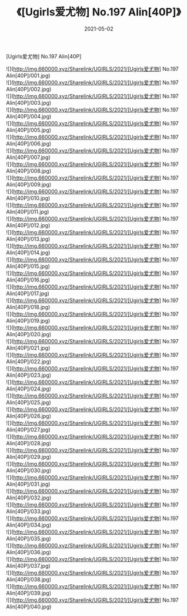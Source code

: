 ﻿---
layout: post
title:  《[Ugirls爱尤物] No.197 Alin[40P]》
date:   2021-05-02
img: http://img.660000.xyz/Sharelink/UGIRLS/2021/[Ugirls爱尤物] No.197 Alin[40P]/000.jpg
categories: [美女, 清纯, 唯美]
---

[Ugirls爱尤物] No.197 Alin[40P]

  ![](http://img.660000.xyz/Sharelink/UGIRLS/2021/[Ugirls爱尤物] No.197 Alin[40P]/001.jpg) <br> ![](http://img.660000.xyz/Sharelink/UGIRLS/2021/[Ugirls爱尤物] No.197 Alin[40P]/002.jpg) <br> ![](http://img.660000.xyz/Sharelink/UGIRLS/2021/[Ugirls爱尤物] No.197 Alin[40P]/003.jpg) <br> ![](http://img.660000.xyz/Sharelink/UGIRLS/2021/[Ugirls爱尤物] No.197 Alin[40P]/004.jpg) <br> ![](http://img.660000.xyz/Sharelink/UGIRLS/2021/[Ugirls爱尤物] No.197 Alin[40P]/005.jpg) <br> ![](http://img.660000.xyz/Sharelink/UGIRLS/2021/[Ugirls爱尤物] No.197 Alin[40P]/006.jpg) <br> ![](http://img.660000.xyz/Sharelink/UGIRLS/2021/[Ugirls爱尤物] No.197 Alin[40P]/007.jpg) <br> ![](http://img.660000.xyz/Sharelink/UGIRLS/2021/[Ugirls爱尤物] No.197 Alin[40P]/008.jpg) <br> ![](http://img.660000.xyz/Sharelink/UGIRLS/2021/[Ugirls爱尤物] No.197 Alin[40P]/009.jpg) <br> ![](http://img.660000.xyz/Sharelink/UGIRLS/2021/[Ugirls爱尤物] No.197 Alin[40P]/010.jpg) <br> ![](http://img.660000.xyz/Sharelink/UGIRLS/2021/[Ugirls爱尤物] No.197 Alin[40P]/011.jpg) <br> ![](http://img.660000.xyz/Sharelink/UGIRLS/2021/[Ugirls爱尤物] No.197 Alin[40P]/012.jpg) <br> ![](http://img.660000.xyz/Sharelink/UGIRLS/2021/[Ugirls爱尤物] No.197 Alin[40P]/013.jpg) <br> ![](http://img.660000.xyz/Sharelink/UGIRLS/2021/[Ugirls爱尤物] No.197 Alin[40P]/014.jpg) <br> ![](http://img.660000.xyz/Sharelink/UGIRLS/2021/[Ugirls爱尤物] No.197 Alin[40P]/015.jpg) <br> ![](http://img.660000.xyz/Sharelink/UGIRLS/2021/[Ugirls爱尤物] No.197 Alin[40P]/016.jpg) <br> ![](http://img.660000.xyz/Sharelink/UGIRLS/2021/[Ugirls爱尤物] No.197 Alin[40P]/017.jpg) <br> ![](http://img.660000.xyz/Sharelink/UGIRLS/2021/[Ugirls爱尤物] No.197 Alin[40P]/018.jpg) <br> ![](http://img.660000.xyz/Sharelink/UGIRLS/2021/[Ugirls爱尤物] No.197 Alin[40P]/019.jpg) <br> ![](http://img.660000.xyz/Sharelink/UGIRLS/2021/[Ugirls爱尤物] No.197 Alin[40P]/020.jpg) <br> ![](http://img.660000.xyz/Sharelink/UGIRLS/2021/[Ugirls爱尤物] No.197 Alin[40P]/021.jpg) <br> ![](http://img.660000.xyz/Sharelink/UGIRLS/2021/[Ugirls爱尤物] No.197 Alin[40P]/022.jpg) <br> ![](http://img.660000.xyz/Sharelink/UGIRLS/2021/[Ugirls爱尤物] No.197 Alin[40P]/023.jpg) <br> ![](http://img.660000.xyz/Sharelink/UGIRLS/2021/[Ugirls爱尤物] No.197 Alin[40P]/024.jpg) <br> ![](http://img.660000.xyz/Sharelink/UGIRLS/2021/[Ugirls爱尤物] No.197 Alin[40P]/025.jpg) <br> ![](http://img.660000.xyz/Sharelink/UGIRLS/2021/[Ugirls爱尤物] No.197 Alin[40P]/026.jpg) <br> ![](http://img.660000.xyz/Sharelink/UGIRLS/2021/[Ugirls爱尤物] No.197 Alin[40P]/027.jpg) <br> ![](http://img.660000.xyz/Sharelink/UGIRLS/2021/[Ugirls爱尤物] No.197 Alin[40P]/028.jpg) <br> ![](http://img.660000.xyz/Sharelink/UGIRLS/2021/[Ugirls爱尤物] No.197 Alin[40P]/029.jpg) <br> ![](http://img.660000.xyz/Sharelink/UGIRLS/2021/[Ugirls爱尤物] No.197 Alin[40P]/030.jpg) <br> ![](http://img.660000.xyz/Sharelink/UGIRLS/2021/[Ugirls爱尤物] No.197 Alin[40P]/031.jpg) <br> ![](http://img.660000.xyz/Sharelink/UGIRLS/2021/[Ugirls爱尤物] No.197 Alin[40P]/032.jpg) <br> ![](http://img.660000.xyz/Sharelink/UGIRLS/2021/[Ugirls爱尤物] No.197 Alin[40P]/033.jpg) <br> ![](http://img.660000.xyz/Sharelink/UGIRLS/2021/[Ugirls爱尤物] No.197 Alin[40P]/034.jpg) <br> ![](http://img.660000.xyz/Sharelink/UGIRLS/2021/[Ugirls爱尤物] No.197 Alin[40P]/035.jpg) <br> ![](http://img.660000.xyz/Sharelink/UGIRLS/2021/[Ugirls爱尤物] No.197 Alin[40P]/036.jpg) <br> ![](http://img.660000.xyz/Sharelink/UGIRLS/2021/[Ugirls爱尤物] No.197 Alin[40P]/037.jpg) <br> ![](http://img.660000.xyz/Sharelink/UGIRLS/2021/[Ugirls爱尤物] No.197 Alin[40P]/038.jpg) <br> ![](http://img.660000.xyz/Sharelink/UGIRLS/2021/[Ugirls爱尤物] No.197 Alin[40P]/039.jpg) <br> ![](http://img.660000.xyz/Sharelink/UGIRLS/2021/[Ugirls爱尤物] No.197 Alin[40P]/040.jpg) <br>